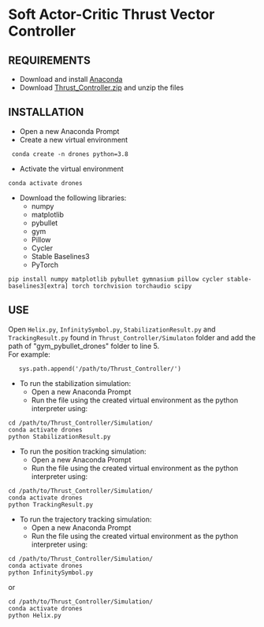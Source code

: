 # Soft Actor-Critic Thrust Vector Controller
## REQUIREMENTS 
- Download and install [Anaconda](https://www.anaconda.com/download/success)
- Download [Thrust_Controller.zip](Thrust_Controller.zip) and unzip the files
## INSTALLATION
- Open a new Anaconda Prompt
- Create a new virtual environment
```
 conda create -n drones python=3.8
```
- Activate the virtual environment
```
conda activate drones
```
- Download the following libraries:
	- numpy
	- matplotlib
	- pybullet
	- gym
	- Pillow
	- Cycler
	- Stable Baselines3
	- PyTorch
```
pip install numpy matplotlib pybullet gymnasium pillow cycler stable-baselines3[extra] torch torchvision torchaudio scipy
```
## USE
Open `Helix.py`, `InfinitySymbol.py`, `StabilizationResult.py` and `TrackingResult.py` found in `Thrust_Controller/Simulaton` folder and add the path of "gym_pybullet_drones" folder to line 5.  
For example:
```
   sys.path.append('/path/to/Thrust_Controller/')
```
- To run the stabilization simulation:
	- Open a new Anaconda Prompt
	- Run the file using the created virtual environment as the python interpreter using:
```
cd /path/to/Thrust_Controller/Simulation/
conda activate drones
python StabilizationResult.py
```

- To run the position tracking simulation:
	- Open a new Anaconda Prompt
	- Run the file using the created virtual environment as the python interpreter using:
```
cd /path/to/Thrust_Controller/Simulation/
conda activate drones
python TrackingResult.py
```

- To run the trajectory tracking simulation:
	- Open a new Anaconda Prompt
	- Run the file using the created virtual environment as the python interpreter using:
```
cd /path/to/Thrust_Controller/Simulation/
conda activate drones
python InfinitySymbol.py
```
or
```
cd /path/to/Thrust_Controller/Simulation/
conda activate drones
python Helix.py
```
